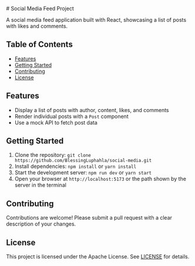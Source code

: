 \# Social Media Feed Project

A social media feed application built with React, showcasing a list of posts with likes and comments.

## Table of Contents

* [Features](#features)
* [Getting Started](#getting-started)
* [Contributing](#contributing)
* [License](#license)

## Features

* Display a list of posts with author, content, likes, and comments
* Render individual posts with a `Post` component
* Use a mock API to fetch post data

## Getting Started

1. Clone the repository: `git clone https://github.com/BlessingLuphahla/social-media.git`
2. Install dependencies: `npm install` or `yarn install`
3. Start the development server: `npm run dev` or `yarn start`
4. Open your browser at `http://localhost:5173` or the path shown by the server in the terminal


## Contributing

Contributions are welcome! Please submit a pull request with a clear description of your changes.

## License

This project is licensed under the Apache License. See [LICENSE](http://www.apache.org/licenses/) for details.
